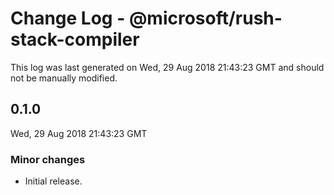 # Change Log - @microsoft/rush-stack-compiler

This log was last generated on Wed, 29 Aug 2018 21:43:23 GMT and should not be manually modified.

## 0.1.0
Wed, 29 Aug 2018 21:43:23 GMT

### Minor changes

- Initial release.

